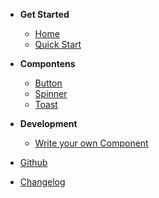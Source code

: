 - **Get Started**

  - [Home](README.md)
  - [Quick Start](docs/quick-start.md)

- **Compontens**

  - [Button](components/bal-button/readme.md)
  - [Spinner](components/bal-spinner/readme.md)
  - [Toast](components/bal-toast/readme.md)

- **Development**

  - [Write your own Component](docs/write-your-own-component.md)

- [Github](https://github.com/hirsch88/bal-ui-library)
- [Changelog](CHANGELOG.md)
